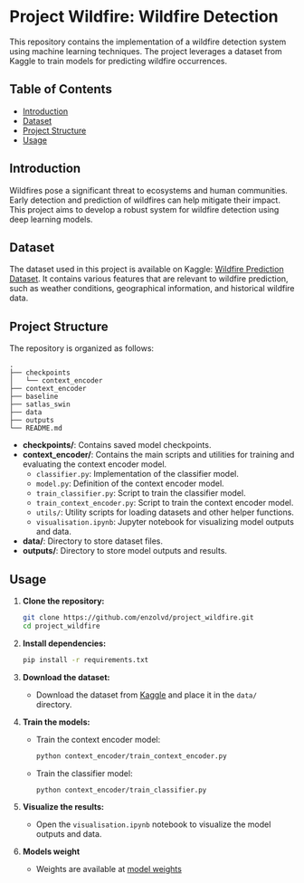 # Project Wildfire: Wildfire Detection

This repository contains the implementation of a wildfire detection system using machine learning techniques. The project leverages a dataset from Kaggle to train models for predicting wildfire occurrences.

## Table of Contents

- [Introduction](#introduction)
- [Dataset](#dataset)
- [Project Structure](#project-structure)
- [Usage](#usage)

## Introduction

Wildfires pose a significant threat to ecosystems and human communities. Early detection and prediction of wildfires can help mitigate their impact. This project aims to develop a robust system for wildfire detection using deep learning models.

## Dataset

The dataset used in this project is available on Kaggle: [Wildfire Prediction Dataset](https://www.kaggle.com/datasets/abdelghaniaaba/wildfire-prediction-dataset). It contains various features that are relevant to wildfire prediction, such as weather conditions, geographical information, and historical wildfire data.

## Project Structure

The repository is organized as follows:

```
.
├── checkpoints
│   └── context_encoder
├── context_encoder
├── baseline
├── satlas_swin
├── data
├── outputs
└── README.md
```

- **checkpoints/**: Contains saved model checkpoints.
- **context_encoder/**: Contains the main scripts and utilities for training and evaluating the context encoder model.
  - `classifier.py`: Implementation of the classifier model.
  - `model.py`: Definition of the context encoder model.
  - `train_classifier.py`: Script to train the classifier model.
  - `train_context_encoder.py`: Script to train the context encoder model.
  - `utils/`: Utility scripts for loading datasets and other helper functions.
  - `visualisation.ipynb`: Jupyter notebook for visualizing model outputs and data.
- **data/**: Directory to store dataset files.
- **outputs/**: Directory to store model outputs and results.

## Usage

1. **Clone the repository:**
   ```bash
   git clone https://github.com/enzolvd/project_wildfire.git
   cd project_wildfire
   ```

2. **Install dependencies:**
   ```bash
   pip install -r requirements.txt
   ```

3. **Download the dataset:**
   - Download the dataset from [Kaggle](https://www.kaggle.com/datasets/abdelghaniaaba/wildfire-prediction-dataset) and place it in the `data/` directory.
  
4. **Train the models:**
   - Train the context encoder model:
     ```bash
     python context_encoder/train_context_encoder.py
     ```
   - Train the classifier model:
     ```bash
     python context_encoder/train_classifier.py
     ```

5. **Visualize the results:**
   - Open the `visualisation.ipynb` notebook to visualize the model outputs and data.
  
6. **Models weight**
   - Weights are available at [model weights](https://shorturl.at/JuJes)
